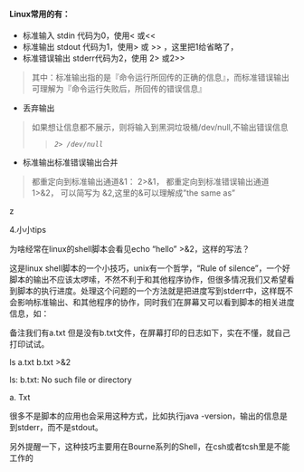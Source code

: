#### Linux常用的有：

* 标准输入 stdin  代码为0，使用< 或<<
* 标准输出 stdout 代码为1，使用> 或 >> ，这里把1给省略了，
* 标准错误输出 stderr代码为2，使用 2> 或2>>

>其中：标准输出指的是『命令运行所回传的正确的信息』，而标准错误输出可理解为『命令运行失败后，所回传的错误信息』

* 丢弃输出

> 如果想让信息都不展示，则将输入到黑洞垃圾桶/dev/null,不输出错误信息  
>>_`2> /dev/null`_

* 标准输出标准错误输出合并
> 都重定向到标准输出通道&1：
2>&1，
都重定向到标准错误输出通道1>&2，
可以简写为
>&2,这里的&可以理解成”the same as”

 z

4.小小tips

为啥经常在linux的shell脚本会看见echo “hello” >&2，这样的写法？

这是linux shell脚本的一个小技巧，unix有一个哲学，“Rule of silence”，一个好脚本的输出不应该太啰嗦，不然不利于和其他程序协作，但很多情况我们又希望看到脚本的执行进度。处理这个问题的一个方法就是把进度写到stderr中，这样既不会影响标准输出、和其他程序的协作，同时我们在屏幕又可以看到脚本的相关进度信息，如：

备注我们有a.txt 但是没有b.txt文件，在屏幕打印的日志如下，实在不懂，就自己打印试试。

ls a.txt b.txt >&2

ls: b.txt: No such file or directory

a.      Txt

 

很多不是脚本的应用也会采用这种方式，比如执行java -version，输出的信息是到stderr，而不是stdout。

另外提醒一下，这种技巧主要用在Bourne系列的Shell，在csh或者tcsh里是不能工作的